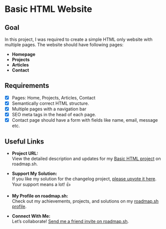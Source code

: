 # Basic HTML Website
## Goal
In this project, I was required to create a simple HTML only website with multiple pages. The website should have following pages:

- **Homepage**
- **Projects**
- **Articles**
- **Contact**

## Requirements

- [x] Pages: Home, Projects, Articles, Contact
- [x] Semantically correct HTML structure.
- [x] Multiple pages with a navigation bar
- [x] SEO meta tags in the head of each page.
- [x] Contact page should have a form with fields like name, email, message etc.

## Useful Links

- **Project URL:**  
  View the detailed description and updates for my [Basic HTML project](https://roadmap.sh/projects/basic-html-website) on roadmap.sh.

- **Support My Solution:**  
  If you like my solution for the changelog project, [please upvote it here](https://roadmap.sh/projects/basic-html-website/solutions?u=6771443070129741a8ecdc00). Your support means a lot! 👍

- **My Profile on roadmap.sh:**  
  Check out my achievements, projects, and solutions on my [roadmap.sh profile](https://roadmap.sh/u/huzaifaakhtar).

- **Connect With Me:**  
  Let’s collaborate! [Send me a friend invite on roadmap.sh](https://roadmap.sh/befriend?u=6771443070129741a8ecdc00).
